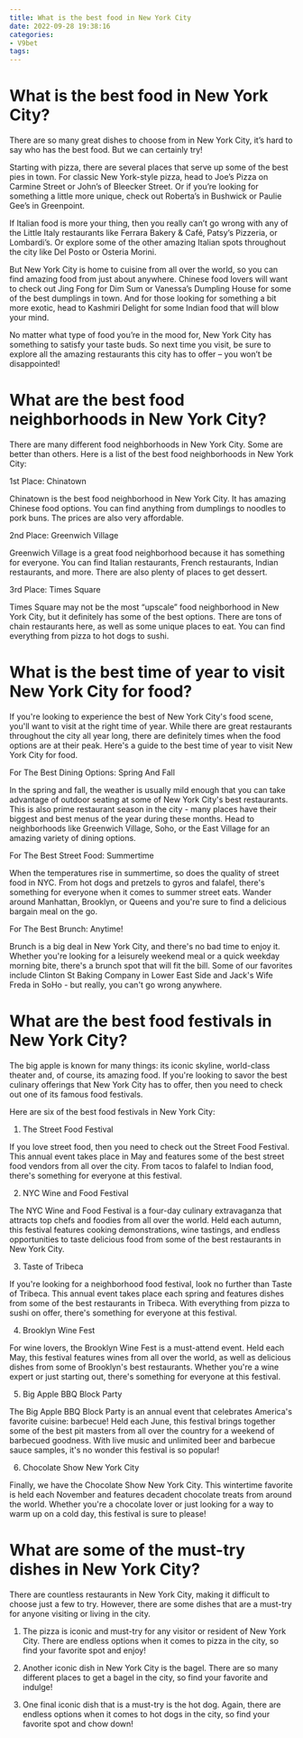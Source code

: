 ```yaml
---
title: What is the best food in New York City 
date: 2022-09-28 19:38:16
categories:
- V9bet
tags:
---
```



#  What is the best food in New York City? 

There are so many great dishes to choose from in New York City, it’s hard to say who has the best food. But we can certainly try!

Starting with pizza, there are several places that serve up some of the best pies in town. For classic New York-style pizza, head to Joe’s Pizza on Carmine Street or John’s of Bleecker Street. Or if you’re looking for something a little more unique, check out Roberta’s in Bushwick or Paulie Gee’s in Greenpoint.

If Italian food is more your thing, then you really can’t go wrong with any of the Little Italy restaurants like Ferrara Bakery & Café, Patsy’s Pizzeria, or Lombardi’s. Or explore some of the other amazing Italian spots throughout the city like Del Posto or Osteria Morini.

But New York City is home to cuisine from all over the world, so you can find amazing food from just about anywhere. Chinese food lovers will want to check out Jing Fong for Dim Sum or Vanessa’s Dumpling House for some of the best dumplings in town. And for those looking for something a bit more exotic, head to Kashmiri Delight for some Indian food that will blow your mind.

No matter what type of food you’re in the mood for, New York City has something to satisfy your taste buds. So next time you visit, be sure to explore all the amazing restaurants this city has to offer – you won’t be disappointed!

#  What are the best food neighborhoods in New York City? 

There are many different food neighborhoods in New York City. Some are better than others. Here is a list of the best food neighborhoods in New York City:

1st Place: Chinatown

Chinatown is the best food neighborhood in New York City. It has amazing Chinese food options. You can find anything from dumplings to noodles to pork buns. The prices are also very affordable.

2nd Place: Greenwich Village

Greenwich Village is a great food neighborhood because it has something for everyone. You can find Italian restaurants, French restaurants, Indian restaurants, and more. There are also plenty of places to get dessert.

3rd Place: Times Square

Times Square may not be the most “upscale” food neighborhood in New York City, but it definitely has some of the best options. There are tons of chain restaurants here, as well as some unique places to eat. You can find everything from pizza to hot dogs to sushi.

#  What is the best time of year to visit New York City for food?

If you're looking to experience the best of New York City's food scene, you'll want to visit at the right time of year. While there are great restaurants throughout the city all year long, there are definitely times when the food options are at their peak. Here's a guide to the best time of year to visit New York City for food.

For The Best Dining Options: Spring And Fall

In the spring and fall, the weather is usually mild enough that you can take advantage of outdoor seating at some of New York City's best restaurants. This is also prime restaurant season in the city - many places have their biggest and best menus of the year during these months. Head to neighborhoods like Greenwich Village, Soho, or the East Village for an amazing variety of dining options.

For The Best Street Food: Summertime

When the temperatures rise in summertime, so does the quality of street food in NYC. From hot dogs and pretzels to gyros and falafel, there's something for everyone when it comes to summer street eats. Wander around Manhattan, Brooklyn, or Queens and you're sure to find a delicious bargain meal on the go.

For The Best Brunch: Anytime!

Brunch is a big deal in New York City, and there's no bad time to enjoy it. Whether you're looking for a leisurely weekend meal or a quick weekday morning bite, there's a brunch spot that will fit the bill. Some of our favorites include Clinton St Baking Company in Lower East Side and Jack's Wife Freda in SoHo - but really, you can't go wrong anywhere.

#  What are the best food festivals in New York City?

The big apple is known for many things: its iconic skyline, world-class theater and, of course, its amazing food. If you're looking to savor the best culinary offerings that New York City has to offer, then you need to check out one of its famous food festivals.

Here are six of the best food festivals in New York City:

1. The Street Food Festival

If you love street food, then you need to check out the Street Food Festival. This annual event takes place in May and features some of the best street food vendors from all over the city. From tacos to falafel to Indian food, there's something for everyone at this festival.

2. NYC Wine and Food Festival

The NYC Wine and Food Festival is a four-day culinary extravaganza that attracts top chefs and foodies from all over the world. Held each autumn, this festival features cooking demonstrations, wine tastings, and endless opportunities to taste delicious food from some of the best restaurants in New York City.

3. Taste of Tribeca

If you're looking for a neighborhood food festival, look no further than Taste of Tribeca. This annual event takes place each spring and features dishes from some of the best restaurants in Tribeca. With everything from pizza to sushi on offer, there's something for everyone at this festival.

4. Brooklyn Wine Fest

For wine lovers, the Brooklyn Wine Fest is a must-attend event. Held each May, this festival features wines from all over the world, as well as delicious dishes from some of Brooklyn's best restaurants. Whether you're a wine expert or just starting out, there's something for everyone at this festival.

5. Big Apple BBQ Block Party

The Big Apple BBQ Block Party is an annual event that celebrates America's favorite cuisine: barbecue! Held each June, this festival brings together some of the best pit masters from all over the country for a weekend of barbecued goodness. With live music and unlimited beer and barbecue sauce samples, it's no wonder this festival is so popular!

6. Chocolate Show New York City

 Finally, we have the Chocolate Show New York City. This wintertime favorite is held each November and features decadent chocolate treats from around the world. Whether you're a chocolate lover or just looking for a way to warm up on a cold day, this festival is sure to please!

#  What are some of the must-try dishes in New York City?

There are countless restaurants in New York City, making it difficult to choose just a few to try. However, there are some dishes that are a must-try for anyone visiting or living in the city.

1. The pizza is iconic and must-try for any visitor or resident of New York City. There are endless options when it comes to pizza in the city, so find your favorite spot and enjoy!

2. Another iconic dish in New York City is the bagel. There are so many different places to get a bagel in the city, so find your favorite and indulge!

3. One final iconic dish that is a must-try is the hot dog. Again, there are endless options when it comes to hot dogs in the city, so find your favorite spot and chow down!